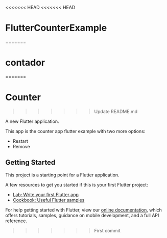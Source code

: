 <<<<<<< HEAD
<<<<<<< HEAD
# FlutterCounterExample
=======
# contador
=======
# Counter 
>>>>>>> Update README.md

A new Flutter application.

This app is the counter app flutter example with two more options:
- Restart
- Remove

## Getting Started

This project is a starting point for a Flutter application.

A few resources to get you started if this is your first Flutter project:

- [Lab: Write your first Flutter app](https://flutter.dev/docs/get-started/codelab)
- [Cookbook: Useful Flutter samples](https://flutter.dev/docs/cookbook)

For help getting started with Flutter, view our
[online documentation](https://flutter.dev/docs), which offers tutorials,
samples, guidance on mobile development, and a full API reference.
>>>>>>> First commit
